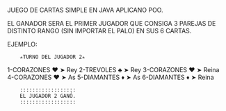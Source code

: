 JUEGO DE CARTAS SIMPLE EN JAVA APLICANO POO.

EL GANADOR SERA EL PRIMER JUGADOR QUE CONSIGA 3 PAREJAS DE DISTINTO RANGO (SIN IMPORTAR EL PALO) EN SUS 6 CARTAS.

EJEMPLO:

        ✭TURNO DEL JUGADOR 2✭


1-CORAZONES ♥️ ➤ Rey
2-TREVOLES ♣️ ➤ Rey
3-CORAZONES ♥️ ➤ Reina
4-CORAZONES ♥️ ➤ As
5-DIAMANTES ♦️ ➤ As
6-DIAMANTES ♦️ ➤ Reina

        ::::::::::::::::::
        EL JUGADOR 2 GANÓ.
        ::::::::::::::::::
